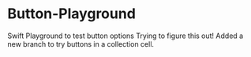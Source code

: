 # Button-Playground
Swift Playground to test button options
Trying to figure this out!
Added a new branch to try buttons in a collection cell.
